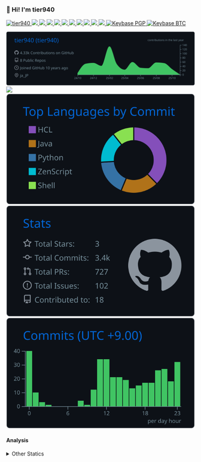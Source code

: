 ### 👋 Hi! I'm tier940

<p align="left"> 
  <a href="https://github.com/tier940/tier940/">
    <img src="https://komarev.com/ghpvc/?username=tier940" alt="tier940" />
  </a>
  <a href="http://twitter.com/tier940">
    <img height="20" src="https://img.shields.io/twitter/follow/tier940?label=Twitter&logo=twitter&style=flat" />
  </a>
  <a href="https://github.com/tier940">
    <img height="20" src="https://img.shields.io/github/followers/tier940?label=follow&logo=github&style=flat" />
  </a>
  <a href="https://www.reddit.com/user/tier940">
    <img height="20" src="https://img.shields.io/reddit/user-karma/combined/tier940?label=Reddit&logo=reddit&style=flat" />
  </a>
  <a href="https://stackoverflow.com/users/17317833/tier940">
    <img height="20" src="https://img.shields.io/stackexchange/stackoverflow/r/17317833?label=StackOverflow&logo=stack-overflow&style=flat" />
  </a>
  <a href="https://zenn.dev/tier940">
    <img height="20" src="https://zenn.badge.nikaera.com/s/tier940/likes" />
  </a>
  <a href="https://zenn.dev/tier940">
    <img height="20" src="https://zenn.badge.nikaera.com/s/tier940/followers" />
  </a>
  <a href="https://zenn.dev/tier940">
    <img height="20" src="https://zenn.badge.nikaera.com/s/tier940/articles" />
  </a>
  <a href="http://qiita.com/tier940">
    <img height="20" src="https://qiita-badge.apiapi.app/s/tier940/posts.svg" />
  </a>
  <a href="http://qiita.com/tier940">
    <img height="20" src="https://qiita-badge.apiapi.app/s/tier940/contributions.svg" />
  </a>
  <a href="https://github.com/tier940/tier940/">
    <img height="20" src="https://github.com/tier940/tier940/actions/workflows/main.yml/badge.svg" />
  </a>
  <a href="https://keybase.io/tier940">
    <img alt="Keybase PGP" src="https://img.shields.io/keybase/pgp/tier940">
  </a>
  <a href="https://keybase.io/tier940">
    <img alt="Keybase BTC" src="https://img.shields.io/keybase/btc/tier940">
  </a>
</p>

[![](https://raw.githubusercontent.com/tier940/tier940/main/profile-summary-card-output/github_dark/0-profile-details.svg)](https://github.com/vn7n24fzkq/github-profile-summary-cards)
[![](https://raw.githubusercontent.com/tier940/tier940/main/profile-summary-card-output/github_dark/1-repos-per-language.svg)](https://github.com/vn7n24fzkq/github-profile-summary-cards) [![](https://raw.githubusercontent.com/tier940/tier940/main/profile-summary-card-output/github_dark/2-most-commit-language.svg)](https://github.com/vn7n24fzkq/github-profile-summary-cards)
[![](https://raw.githubusercontent.com/tier940/tier940/main/profile-summary-card-output/github_dark/3-stats.svg)](https://github.com/vn7n24fzkq/github-profile-summary-cards) [![](https://raw.githubusercontent.com/tier940/tier940/main/profile-summary-card-output/github_dark/4-productive-time.svg)](https://github.com/vn7n24fzkq/github-profile-summary-cards)


#### Analysis
<!-- <img height="150" src="https://github.com/tier940/tier940/blob/master/images/stat.svg" alt="Alternative Text"/> -->

<details>
  <summary>Other Statics</summary>
  <!--START_SECTION:waka-->
![Code Time](http://img.shields.io/badge/Code%20Time-5%2C927%20hrs%2046%20mins-blue)

**🐱 My GitHub Data** 

> 📦 53.2 kB Used in GitHub's Storage 
 > 
> 💼 Opted to Hire
 > 
> 📜 14 Public Repositories 
 > 
> 🔑 6 Private Repositories 
 > 
**I'm an Early 🐤** 

```text
🌞 Morning                2489 commits        ████░░░░░░░░░░░░░░░░░░░░░   16.57 % 
🌆 Daytime                5430 commits        █████████░░░░░░░░░░░░░░░░   36.14 % 
🌃 Evening                5509 commits        █████████░░░░░░░░░░░░░░░░   36.67 % 
🌙 Night                  1595 commits        ███░░░░░░░░░░░░░░░░░░░░░░   10.62 % 
```
📅 **I'm Most Productive on Saturday** 

```text
Monday                   1657 commits        ███░░░░░░░░░░░░░░░░░░░░░░   11.03 % 
Tuesday                  2324 commits        ████░░░░░░░░░░░░░░░░░░░░░   15.47 % 
Wednesday                1768 commits        ███░░░░░░░░░░░░░░░░░░░░░░   11.77 % 
Thursday                 1544 commits        ███░░░░░░░░░░░░░░░░░░░░░░   10.28 % 
Friday                   2224 commits        ████░░░░░░░░░░░░░░░░░░░░░   14.80 % 
Saturday                 2899 commits        █████░░░░░░░░░░░░░░░░░░░░   19.30 % 
Sunday                   2607 commits        ████░░░░░░░░░░░░░░░░░░░░░   17.35 % 
```


📊 **This Week I Spent My Time On** 

```text
🕑︎ Time Zone: Asia/Tokyo

💬 Programming Languages: 
Other                    28 hrs 31 mins      █████████████████████░░░░   83.13 % 
Text                     3 hrs 10 mins       ██░░░░░░░░░░░░░░░░░░░░░░░   09.23 % 
Docker                   1 hr 6 mins         █░░░░░░░░░░░░░░░░░░░░░░░░   03.21 % 
YAML                     37 mins             ░░░░░░░░░░░░░░░░░░░░░░░░░   01.82 % 
Markdown                 33 mins             ░░░░░░░░░░░░░░░░░░░░░░░░░   01.61 % 

🔥 Editors: 
Chrome                   29 hrs 59 mins      ██████████████████████░░░   87.44 % 
VS Code                  2 hrs 51 mins       ██░░░░░░░░░░░░░░░░░░░░░░░   08.33 % 
Cursor                   1 hr 7 mins         █░░░░░░░░░░░░░░░░░░░░░░░░   03.28 % 
Edge                     10 mins             ░░░░░░░░░░░░░░░░░░░░░░░░░   00.53 % 
IntelliJ IDEA            8 mins              ░░░░░░░░░░░░░░░░░░░░░░░░░   00.41 % 

💻 Operating System: 
Windows                  33 hrs 7 mins       ████████████████████████░   96.55 % 
Linux                    1 hr 10 mins        █░░░░░░░░░░░░░░░░░░░░░░░░   03.45 % 
```

**I Mostly Code in Java** 

```text
Java                     12 repos            ████████████░░░░░░░░░░░░░   46.15 % 
HCL                      3 repos             ███░░░░░░░░░░░░░░░░░░░░░░   11.54 % 
ZenScript                3 repos             ███░░░░░░░░░░░░░░░░░░░░░░   11.54 % 
Shell                    2 repos             ██░░░░░░░░░░░░░░░░░░░░░░░   07.69 % 
Python                   1 repo              █░░░░░░░░░░░░░░░░░░░░░░░░   03.85 % 
```



**Timeline**

![Lines of Code chart](https://raw.githubusercontent.com/tier940/tier940/main/assets/bar_graph.png)


 Last Updated on 28/06/2025 00:40:05 UTC
<!--END_SECTION:waka-->
</details>
